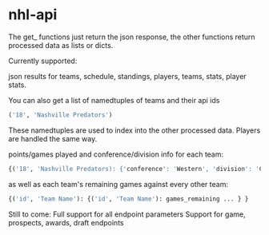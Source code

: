 # nhl-api
The get_ functions just return the json response, the other functions return processed data as lists or dicts.

Currently supported:

json results for teams, schedule, standings, players, teams, stats, player stats.

You can also get a list of namedtuples of teams and their api ids
```python
('18', 'Nashville Predators')
```
These namedtuples are used to index into the other processed data. Players are handled the same way.

points/games played and conference/division info for each team: 
```python
{('18', 'Nashville Predators): {'conference': 'Western', 'division': 'Central', 'points': 72, 'games_played': 52}}
```

as well as each team's remaining games against every other team:
```python
{('id', 'Team Name'): {('id', 'Team Name'): games_remaining ... } }
```

Still to come:
Full support for all endpoint parameters
Support for game, prospects, awards, draft endpoints